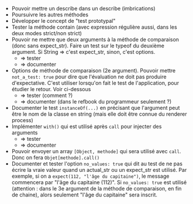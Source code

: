 * Pouvoir mettre un describe dans un describe (imbrications)
* Poursuivre les autres méthodes
* Développer le concept de "test prototypal"
* Tester la méthode contain (avec expression régulière aussi, dans les deux modes strict/non strict)
* Pouvoir ne mettre que deux arguments à la méthode de comparaison (donc sans expect_str). Faire un test sur le typeof du deuxième argument. Si String => c'est expect_str, sinon, c'est options.
  * => tester
  * => documenter
* Options de méthode de comparaison (2e argument). Pouvoir mettre `not_a_test: true` pour dire que l'évaluation ne doit pas produire d'expectative. C'est utiliser lorsqu'on fait le test de l'application, pour étudier le retour. Voir ci-dessous
  * => tester (comment ?)
  * => documenter (dans le refbook du programmeur seulement ?)
* Documenter le test `instanceOf(...)` en précisant que l'argument peut être le nom de la classe en string (mais elle doit être connue du renderer process)
* Implémenter `with()` qui est utilisé après `call` pour injecter des arguments
  * => tester
  * => documenter
* Pouvoir envoyer un array `[Object, methode]` qui sera utilisé avec `call`. Donc on fera `Objet[methode].call()`
* Documenter et tester l'option `no_values: true` qui dit au test de ne pas écrire la vraie valeur quand un actual_str ou un expect_str est utilisé. Par exemple, si on a `expect(112, "l'âge du capitaine")`, le message commencera par "l'âge du capitaine (112)". Si `no_values: true` est utilisé (attention : dans le 3e argument de la méthode de comparaison, en fin de chaine), alors seulement "l'âge du capitaine" sera inscrit.
